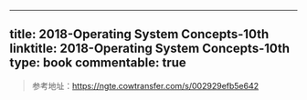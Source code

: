 
---
title: 2018-Operating System Concepts-10th
linktitle: 2018-Operating System Concepts-10th
type: book
commentable: true
---

> 参考地址：https://ngte.cowtransfer.com/s/002929efb5e642

    